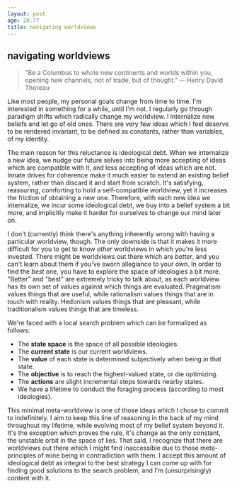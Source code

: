 ```yaml
---
layout: post
age: 20.77
title: navigating worldviews
---
```


## navigating worldviews

> "Be a Columbus to whole new continents and worlds within you, opening new channels, not of trade, but of thought." -- Henry David Thoreau

Like most people, my personal goals change from time to time. I'm interested in something for a while, until I'm not. I regularly go through paradigm shifts which radically change my worldview. I internalize new beliefs and let go of old ones. There are very few ideas which I feel deserve to be rendered invariant, to be defined as constants, rather than variables, of my identity.

The main reason for this reluctance is ideological debt. When we internalize a new idea, we nudge our future selves into being more accepting of ideas which are compatible with it, and less accepting of ideas which are not. Innate drives for coherence make it much easier to extend an existing belief system, rather than discard it and start from scratch. It's satisfying, reassuring, comforting to hold a self-compatible worldview, yet it increases the friction of obtaining a new one. Therefore, with each new idea we internalize, we incur some ideological debt, we buy into a belief system a bit more, and implicitly make it harder for ourselves to change our mind later on.

I don't (currently) think there's anything inherently wrong with having a particular worldview, though. The only downside is that it makes it more difficult for you to get to know _other_ worldviews in which you're less invested. There might be worldviews out there which are _better_, and you can't learn about them if you've sworn allegiance to your own. In order to find the _best_ one, you have to explore the space of ideologies a bit more. "Better" and "best" are extremely tricky to talk about, as each worldview has its own set of values against which things are evaluated. Pragmatism values things that are useful, while rationalism values things that are in touch with reality. Hedonism values things that are pleasant, while traditionalism values things that are timeless.

We're faced with a local search problem which can be formalized as follows:

- The **state space** is the space of all possible ideologies.
- The **current state** is our current worldviews.
- The **value** of each state is determined subjectively when being _in_ that state.
- The **objective** is to reach the highest-valued state, or die optimizing.
- The **actions** are slight incremental steps towards nearby states.
- We have a lifetime to conduct the foraging process (according to most ideologies).

This minimal meta-worldview is one of those ideas which I chose to commit to indefinitely. I aim to keep this line of reasoning in the back of my mind throughout my lifetime, while evolving most of my belief system beyond it. It's the exception which proves the rule, it's change as the only constant, the unstable orbit in the space of lies. That said, I recognize that there are worldviews out there which I might find inaccessible due to those meta-principles of mine being in contradiction with them. I accept this amount of ideological debt as integral to the best strategy I can come up with for finding good solutions to the search problem, and I'm (unsurprisingly) content with it.
